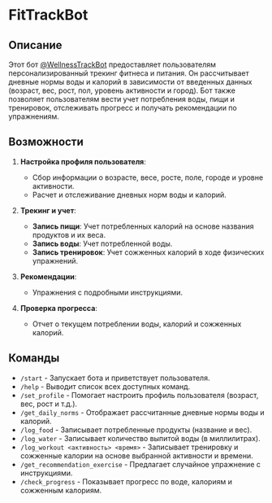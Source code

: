 # FitTrackBot
## Описание
Этот бот [@WellnessTrackBot](https://t.me/WellnessTrackBot) предоставляет пользователям персонализированный трекинг фитнеса и питания. Он рассчитывает дневные нормы воды и калорий в зависимости от введенных данных (возраст, вес, рост, пол, уровень активности и город). Бот также позволяет пользователям вести учет потребления воды, пищи и тренировок, отслеживать прогресс и получать рекомендации по упражнениям.

## Возможности
1. **Настройка профиля пользователя**:
   - Сбор информации о возрасте, весе, росте, поле, городе и уровне активности.
   - Расчет и отслеживание дневных норм воды и калорий.

2. **Трекинг и учет**:
   - **Запись пищи**: Учет потребленных калорий на основе названия продуктов и их веса.
   - **Запись воды**: Учет потребленной воды.
   - **Запись тренировок**: Учет сожженных калорий в ходе физических упражнений.

3. **Рекомендации**:
   - Упражнения с подробными инструкциями.

4. **Проверка прогресса**:
   - Отчет о текущем потреблении воды, калорий и сожженных калорий.
  

## Команды
- `/start` - Запускает бота и приветствует пользователя.
- `/help` - Выводит список всех доступных команд.
- `/set_profile` - Помогает настроить профиль пользователя (возраст, вес, рост и т.д.).
- `/get_daily_norms` - Отображает рассчитанные дневные нормы воды и калорий.
- `/log_food` - Записывает потребленные продукты (название и вес).
- `/log_water` - Записывает количество выпитой воды (в миллилитрах).
- `/log_workout <активность> <время>` - Записывает тренировку и сожженные калории на основе выбранной активности и времени.
- `/get_recommendation_exercise` - Предлагает случайное упражнение с инструкциями.
- `/check_progress` - Показывает прогресс по воде, калориям и сожженным калориям.
